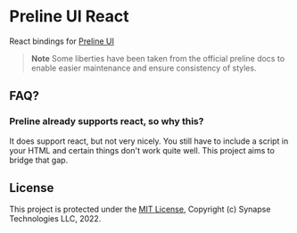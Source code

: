 # Preline UI React
React bindings for [Preline UI][Preline]

> **Note** Some liberties have been taken from the official preline docs to 
> enable easier maintenance and ensure consistency of styles.

## FAQ?
### Preline already supports react, so why this?
It does support react, but not very nicely. You still have to include a script
in your HTML and certain things don't work quite well. This project aims to
bridge that gap.

## License
This project is protected under the [MIT License](LICENSE), Copyright (c)
Synapse Technologies LLC, 2022.

[Preline]: https://preline.co